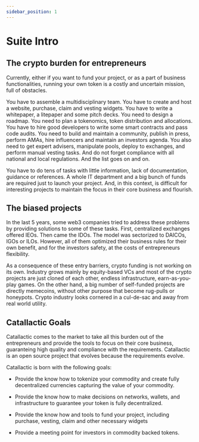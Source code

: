 ```yaml
---
sidebar_position: 1
---
```


# Suite Intro

## The crypto burden for entrepreneurs

Currently, either if you want to fund your project, or as a part of business functionalities, running your own token is a costly and uncertain mission, full of obstacles. 

You have to assemble a multidisciplinary team. You have to create and host a website, purchase, claim and vesting widgets. You have to write a whitepaper, a litepaper and some pitch decks. You need to design a roadmap. You need to plan a tokenomics, token distribution and allocations. You have to hire good developers to write some smart contracts and pass code audits. You need to build and maintain a community, publish in press, perform AMAs, hire influencers and maintain an investors agenda. You also need to get expert advisers, manipulate pools, deploy to exchanges, and perform manual vesting tasks. And do not forget compliance with all national and local regulations. And the list goes on and on.

You have to do tens of tasks with little information, lack of documentation, guidance or references. A whole IT department and a big bunch of funds are required just to launch your project. And, in this context, is difficult for interesting projects to maintain the focus in their core business and flourish.

## The biased projects

In the last 5 years, some web3 companies tried to address these problems by providing solutions to some of these tasks. First, centralized exchanges offered IEOs. Then came the IDOs. The model was sectorized to DAICOs, IGOs or ILOs. However, all of them optimized their business rules for their own benefit, and for the investors safety, at the costs of entrepreneurs flexibility. 

As a consequence of these entry barriers, crypto funding is not working on its own. Industry grows mainly by equity-based VCs and most of the crypto projects are just cloned of each other, endless infrastructure, earn-as-you-play games. On the other hand, a big number of self-funded projects are directly memecoins, without other purpose that become rug-pulls or honeypots. Crypto industry looks cornered in a cul-de-sac and away from real world utility.

## Catallactic Goals

Catallactic comes to the market to take all this burden out of the entrepreneurs and provide the tools to focus on their core business, guaranteing high quality and compliance with the requirements. Catallactic is an open source project that evolves because the requirements evolve.

Catallactic is born with the following goals:

* Provide the know how to tokenize your commodity and create fully decentralized currencies capturing the value of your commodity.

* Provide the know how to make decisions on networks, wallets, and infrastructure to guarantee your token is fully decentralized.

* Provide the know how and tools to fund your project, including purchase, vesting, claim and other necessary widgets

* Provide a meeting point for investors in commodity backed tokens.